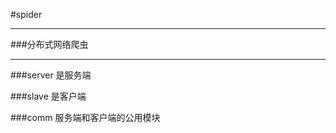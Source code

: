 #spider

-------------
###分布式网络爬虫


--------------------

###server 是服务端

###slave  是客户端 

###comm   服务端和客户端的公用模块 



